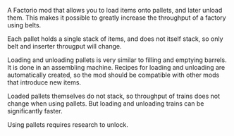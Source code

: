 A Factorio mod that allows you to load items onto pallets, and later unload them.
This makes it possible to greatly increase the throughput of a factory using belts.

Each pallet holds a single stack of items, and does not itself stack, so only belt and inserter througput will change.

Loading and unloading pallets is very similar to filling and emptying barrels. It is done in an assembling machine. Recipes for loading and unloading are automatically created, so the mod should be compatible with other mods that introduce new items.

Loaded pallets themselves do not stack, so throughput of trains does not change when using pallets. But loading and unloading trains can be significantly faster.

Using pallets requires research to unlock.
